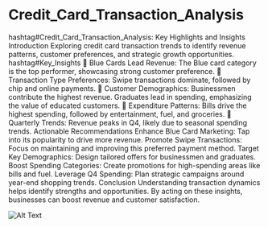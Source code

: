 # Credit_Card_Transaction_Analysis
hashtag#Credit_Card_Transaction_Analysis: Key Highlights and Insights
Introduction 
 Exploring credit card transaction trends to identify revenue patterns, customer preferences, and strategic growth opportunities.
hashtag#Key_Insights 
 🔹 Blue Cards Lead Revenue:
 The Blue card category is the top performer, showcasing strong customer preference.
🔹 Transaction Type Preferences:
 Swipe transactions dominate, followed by chip and online payments.
🔹 Customer Demographics:
Businessmen contribute the highest revenue.
Graduates lead in spending, emphasizing the value of educated customers.
🔹 Expenditure Patterns:
Bills drive the highest spending, followed by entertainment, fuel, and groceries.
🔹 Quarterly Trends:
 Revenue peaks in Q4, likely due to seasonal spending trends.
Actionable Recommendations 
Enhance Blue Card Marketing: Tap into its popularity to drive more revenue.
Promote Swipe Transactions: Focus on maintaining and improving this preferred payment method.
Target Key Demographics: Design tailored offers for businessmen and graduates.
Boost Spending Categories: Create promotions for high-spending areas like bills and fuel.
Leverage Q4 Spending: Plan strategic campaigns around year-end shopping trends.
Conclusion 
Understanding transaction dynamics helps identify strengths and opportunities. By acting on these insights, businesses can boost revenue and customer satisfaction.

![Alt Text](https://example.com/path/to/image.png "Optional Title")
